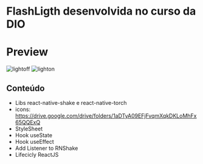 # FlashLigth desenvolvida no curso da DIO 

# Preview

![lightoff](https://user-images.githubusercontent.com/99810723/176672771-29dc5424-8c11-49ae-bd27-09187a746df0.jpg)
![lighton](https://user-images.githubusercontent.com/99810723/176672793-9b42103b-71b9-48c9-bbe5-ee97243ae7b4.jpg)

## Conteúdo

 - Libs react-native-shake e react-native-torch
 - icons: https://drive.google.com/drive/folders/1aDTyA09EFjFvqmXqkDKLoMhFx65QQExQ
 - StyleSheet
 - Hook useState
 - Hook useEffect
 - Add Listener to RNShake
 - Lifecicly ReactJS
